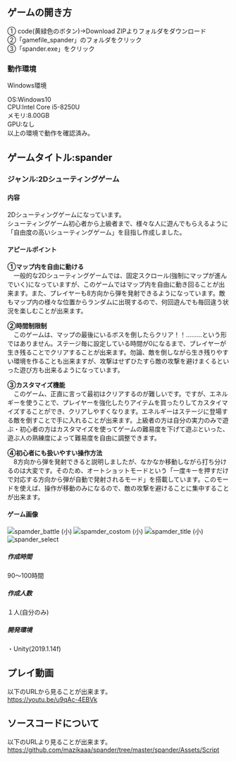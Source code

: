 ## ゲームの開き方
① code(黄緑色のボタン)→Download ZIPよりフォルダをダウンロード  
②「gamefile_spander」のフォルダをクリック  
③「spander.exe」をクリック  
### 動作環境  
Windows環境  
  
OS:Windows10  
CPU:Intel Core i5-8250U  
メモリ:8.00GB  
GPU:なし  
以上の環境で動作を確認済み。

## ゲームタイトル:spander
### ジャンル:2Dシューティングゲーム

#### 内容
2Dシューティングゲームになっています。  
シューティングゲーム初心者から上級者まで、様々な人に遊んでもらえるように「自由度の高いシューティングゲーム」を目指し作成しました。  


#### アピールポイント  
**①マップ内を自由に動ける**  
　一般的な2Dシューティングゲームでは、固定スクロール(強制にマップが進んでいく)になっていますが、このゲームではマップ内を自由に動き回ることが出来ます。また、プレイヤーも8方向から弾を発射できるようになっています。敵もマップ内の様々な位置からランダムに出現するので、何回遊んでも毎回違う状況を楽しむことが出来ます。  
 
**②時間制限制**  
　このゲームは、マップの最後にいるボスを倒したらクリア！！………という形ではありません。ステージ毎に設定している時間が0になるまで、プレイヤーが生き残ることでクリアすることが出来ます。勿論、敵を倒しながら生き残りやすい環境を作ることも出来ますが、攻撃はせずひたすら敵の攻撃を避けまくるといった遊び方も出来るようになっています。  
 
**③カスタマイズ機能**  
　このゲーム、正直に言って最初はクリアするのが難しいです。ですが、エネルギーを使うことで、プレイヤーを強化したりアイテムを買ったりしてカスタイマイズすることができ、クリアしやすくなります。エネルギーはステージに登場する敵を倒すことで手に入れることが出来ます。上級者の方は自分の実力のみで遊ぶ・初心者の方はカスタマイズを使ってゲームの難易度を下げて遊ぶといった、遊ぶ人の熟練度によって難易度を自由に調整できます。  
 
 **④初心者にも扱いやすい操作方法**  
　8方向から弾を発射できると説明しましたが、なかなか移動しながら打ち分けるのは大変です。そのため、オートショットモードという「一度キーを押すだけで対応する方向から弾が自動で発射されるモード」を搭載しています。このモードを使えば、操作が移動のみになるので、敵の攻撃を避けることに集中することが出来ます。
  
#### ゲーム画像  

![spamder_battle (小)](https://user-images.githubusercontent.com/45326553/106378110-5171b880-63e5-11eb-845c-29b079e9f959.png) ![spamder_costom (小)](https://user-images.githubusercontent.com/45326553/106378111-52a2e580-63e5-11eb-8637-89a9dea05c6e.png)
![spamder_title (小)](https://user-images.githubusercontent.com/45326553/106378112-52a2e580-63e5-11eb-8d5e-c4ba92fbf529.png) ![spander_select](https://user-images.githubusercontent.com/45326553/106378114-533b7c00-63e5-11eb-9cbd-2655bb698b6d.png)

 ##### 作成時間
 90～100時間
 
 ##### 作成人数
 １人(自分のみ)  

  ##### 開発環境
  ・Unity(2019.1.14f)  

## プレイ動画  
以下のURLから見ることが出来ます。  
https://youtu.be/u9qAc-4EBVk

## ソースコードについて
以下のURLより見ることが出来ます。  
https://github.com/mazikaaa/spander/tree/master/spander/Assets/Script
